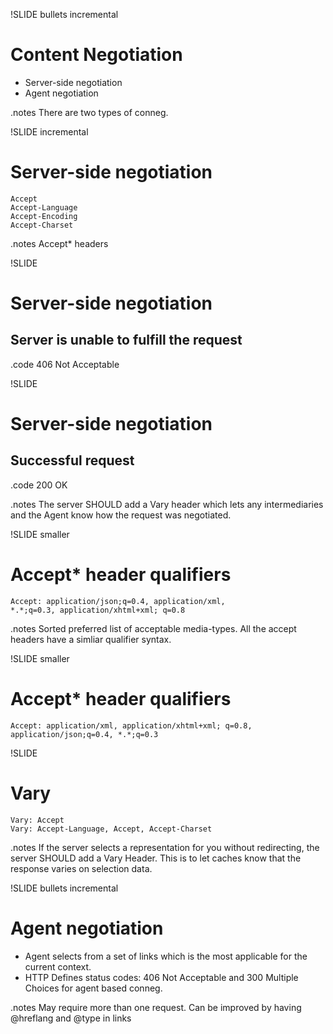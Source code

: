 !SLIDE bullets incremental
# Content Negotiation #
* Server-side negotiation
* Agent negotiation

.notes There are two types of conneg. 

!SLIDE incremental
# Server-side negotiation #
	Accept
	Accept-Language
	Accept-Encoding
	Accept-Charset

.notes Accept* headers

!SLIDE
# Server-side negotiation #
## Server is unable to fulfill the request ##
.code 406 Not Acceptable

!SLIDE
# Server-side negotiation #
## Successful request ##
.code 200 OK

.notes The server SHOULD add a Vary header which lets
any intermediaries and the Agent know how the request 
was negotiated.


!SLIDE smaller
# Accept* header qualifiers #

	Accept: application/json;q=0.4, application/xml, 
 	*.*;q=0.3, application/xhtml+xml; q=0.8

.notes Sorted preferred list of acceptable media-types.
All the accept headers have a simliar qualifier syntax.

!SLIDE smaller
# Accept* header qualifiers #

	Accept: application/xml, application/xhtml+xml; q=0.8, 
	application/json;q=0.4, *.*;q=0.3 
	
!SLIDE
# Vary #
	Vary: Accept
	Vary: Accept-Language, Accept, Accept-Charset

.notes If the server selects a representation for you without redirecting, the server SHOULD add
a Vary Header. This is to let caches know that the response varies on selection data.

!SLIDE bullets incremental
# Agent negotiation #

* Agent selects from a set of links which is the most applicable for the current context.
* HTTP Defines status codes: 406 Not Acceptable and 300 Multiple Choices for agent based conneg.

.notes May require more than one request.
Can be improved by having @hreflang and @type in links
